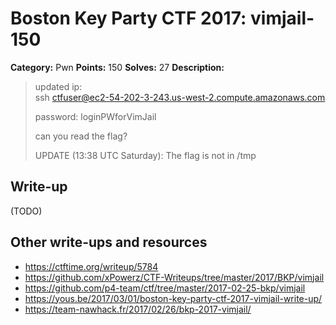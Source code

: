 # Boston Key Party CTF 2017: vimjail-150

**Category:** Pwn
**Points:** 150
**Solves:** 27
**Description:**

> updated ip:<br>
> ssh ctfuser@ec2-54-202-3-243.us-west-2.compute.amazonaws.com
>
> password: loginPWforVimJail
>
> can you read the flag?
>
> UPDATE (13:38 UTC Saturday): The flag is not in /tmp

## Write-up

(TODO)

## Other write-ups and resources

* <https://ctftime.org/writeup/5784>
* <https://github.com/xPowerz/CTF-Writeups/tree/master/2017/BKP/vimjail>
* <https://github.com/p4-team/ctf/tree/master/2017-02-25-bkp/vimjail>
* <https://yous.be/2017/03/01/boston-key-party-ctf-2017-vimjail-write-up/>
* <https://team-nawhack.fr/2017/02/26/bkp-2017-vimjail/>
